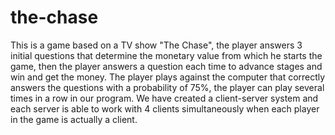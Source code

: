 # the-chase
This is a game based on a TV show "The Chase", the player answers 3 initial questions that determine the monetary value from which he starts the game, then the player answers a question each time to advance stages and win and get the money. The player plays against the computer that correctly answers the questions with a probability of 75%, the player can play several times in a row in our program.
We have created a client-server system and each server is able to work with 4 clients simultaneously when each player in the game is actually a client.
